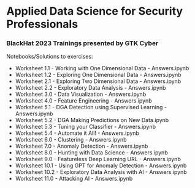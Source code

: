 # Applied Data Science for Security Professionals
### BlackHat 2023 Trainings presented by GTK Cyber

Notebooks/Solutions to exercises:

- Worksheet 1.1 - Working with One Dimensional Data - Answers.ipynb
- Worksheet 1.2 - Exploring One Dimensional Data - Answers.ipynb
- Worksheet 2.1 - Exploring Two Dimensional Data - Answers.ipynb
- Worksheet 2.2 - Exploratory Data Analysis - Answers.ipynb
- Worksheet 3.0 - Data Visualization - Answers.ipynb
- Worksheet 4.0 - Feature Engineering - Answers.ipynb
- Worksheet 5.1 - DGA Detection using Supervised Learning - Answers.ipynb
- Worksheet 5.2 - DGA Making Predictions on New Data.ipynb
- Worksheet 5.3 - Tuning your Classifier - Answers.ipynb
- Worksheet 5.4 - Automate it All! - Answers.ipynb
- Worksheet 6.0 - Clustering - Answers.ipynb
- Worksheet 7.0 - Anomaly Detection - Answers.ipynb
- Worksheet 8.0 - Hunting with Data Science - Answers.ipynb
- Worksheet 9.0 - Featureless Deep Learning URL - Answers.ipynb
- Worksheet 10.1 - Using GPT for Anomaly Detection - Answers.ipynb
- Worksheet 10.2 - Exploratory Data Analysis with AI - Answers.ipynb
- Worksheet 11.0 - Attacking AI - Answers.ipynb
